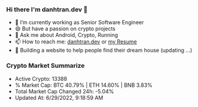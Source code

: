### Hi there I'm danhtran.dev 👋

- 🔭 I’m currently working as Senior Software Engineer
- 😄 But have a passion on crypto projects
- 💬 Ask me about Android, Crypto, Running 
- 📫 How to reach me: <a href="https://danhtran.dev" target="_blank">danhtran.dev</a> or <a href="Developer-Resume.pdf" target="_blank">my Resume</a>
- 🌱 Building a website to help people find their dream house (updating ...)

### Crypto Market Summarize
- Active Crypto: 13388
- % Market Cap: BTC 40.79% | ETH 14.60% | BNB 3.83%
- Total Market Cap Changed 24h: -5.04%
- Updated At: 6/29/2022, 9:18:59 AM
